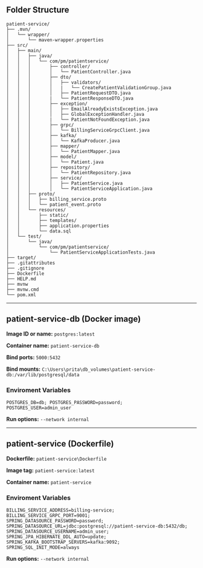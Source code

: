 ## Folder Structure

```
patient-service/
├── .mvn/
│   └── wrapper/
│       └── maven-wrapper.properties
├── src/
│   ├── main/
│   │   ├── java/
│   │   │   └── com/pm/patientservice/
│   │   │       ├── controller/
│   │   │       │   └── PatientController.java
│   │   │       ├── dto/
│   │   │       │   ├── validators/
│   │   │       │   |   └── CreatePatientValidationGroup.java
│   │   │       │   ├── PatientRequestDTO.java
│   │   │       |   └── PatientResponseDTO.java
│   │   │       ├── exception/
│   │   │       │   ├── EmailAlreadyExistsException.java
│   │   │       │   ├── GlobalExceptionHandler.java
│   │   │       |   └── PatientNotFoundException.java
│   │   │       ├── grpc/
│   │   │       │   └── BillingServiceGrpcClient.java
│   │   │       ├── kafka/
│   │   │       │   └── KafkaProducer.java
│   │   │       ├── mapper/
│   │   │       │   └── PatientMapper.java
│   │   │       ├── model/
│   │   │       │   └── Patient.java
│   │   │       ├── repository/
│   │   │       │   └── PatientRepository.java
│   │   │       ├── service/
│   │   │       │   ├── PatientService.java
│   │   │       │   └── PatientServiceApplication.java
│   │   ├── proto/
│   │   │   ├── billing_service.proto
│   │   │   └── patient_event.proto
│   │   └── resources/
│   │       ├── static/
│   │       ├── templates/
│   │       ├── application.properties
│   │       └── data.sql
│   └── test/
│       └── java/
│           └── com/pm/patientservice/
│               └── PatientServiceApplicationTests.java
├── target/
├── .gitattributes
├── .gitignore
├── Dockerfile
├── HELP.md
├── mvnw
├── mvnw.cmd
└── pom.xml
```

---

## patient-service-db (Docker image)

**Image ID or name:** `postgres:latest`

**Container name:** `patient-service-db`

**Bind ports:** `5000:5432`

**Bind mounts:** `C:\Users\prita\db_volumes\patient-service-db:/var/lib/postgresql/data`

### Enviroment Variables
```
POSTGRES_DB=db; POSTGRES_PASSWORD=password;
POSTGRES_USER=admin_user
```

**Run options:** `--network internal`

---

## patient-service (Dockerfile)

**Dockerfile:** `patient-service\Dockerfile`

**Image tag:** `patient-service:latest`

**Container name:** `patient-service`

### Enviroment Variables
```
BILLING_SERVICE_ADDRESS=billing-service;
BILLING_SERVICE_GRPC_PORT=9001;
SPRING_DATASOURCE_PASSWORD=password;
SPRING_DATASOURCE_URL=jdbc:postgresql://patient-service-db:5432/db;
SPRING_DATASOURCE_USERNAME=admin_user; SPRING_JPA_HIBERNATE_DDL_AUTO=update;
SPRING_KAFKA_BOOTSTRAP_SERVERS=kafka:9092;
SPRING_SQL_INIT_MODE=always
```

**Run options:** `--network internal`
